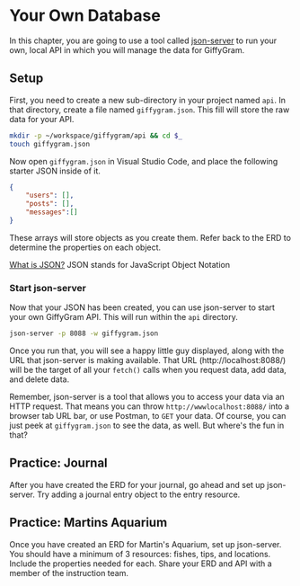 # Your Own Database

In this chapter, you are going to use a tool called [json-server](https://github.com/typicode/json-server) to run your own, local API in which you will manage the data for GiffyGram.

## Setup

First, you need to create a new sub-directory in your project named `api`. In that directory, create a file named `giffygram.json`. This fill will store the raw data for your API.

```sh
mkdir -p ~/workspace/giffygram/api && cd $_
touch giffygram.json
```

Now open `giffygram.json` in Visual Studio Code, and place the following starter JSON inside of it.

```json
{
	"users": [],
	"posts": [],
	"messages":[]
}
```

These arrays will store objects as you create them. Refer back to the ERD to determine the properties on each object. 

[What is JSON?](https://www.w3schools.com/whatis/whatis_json.asp) JSON stands for JavaScript Object Notation


### Start json-server

Now that your JSON has been created, you can use json-server to start your own GiffyGram API. This will run within the `api` directory.

```sh
json-server -p 8088 -w giffygram.json
```

Once you run that, you will see a happy little guy displayed, along with the URL that json-server is making available. That URL (http://localhost:8088/) will be the target of all your `fetch()` calls when you request data, add data, and delete data.


Remember, json-server is a tool that allows you to access your data via an HTTP request. That means you can throw `http://wwwlocalhost:8088/` into a browser tab URL bar, or use Postman, to `GET` your data. Of course, you can just peek at `giffygram.json` to see the data, as well. But where's the fun in that? 


## Practice: Journal
After you have created the ERD for your journal, go ahead and set up json-server. Try adding a journal entry object to the entry resource.

## Practice: Martins Aquarium
Once you have created an ERD for Martin's Aquarium, set up json-server. You should have a minimum of 3 resources: fishes, tips, and locations. Include the properties needed for each. Share your ERD and API with a member of the instruction team.